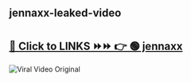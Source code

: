 
 ## jennaxx-leaked-video 

# <h2><a href="https://clipsfans.com/jennaxx&ref=git">🔗 Click to LINKS ⏩⏩ 👉 🟢 jennaxx </a></h2>

<a href="https://clipsfans.com/jennaxx&ref=git" rel="nofollow" data-target="animated-image.originalLink"><img src="https://i.ibb.co.com/xMMVF88/686577567.gif" alt="Viral Video Original" style="max-width: 100%; display: inline-block;" data-target="animated-image.originalImage"></a>
